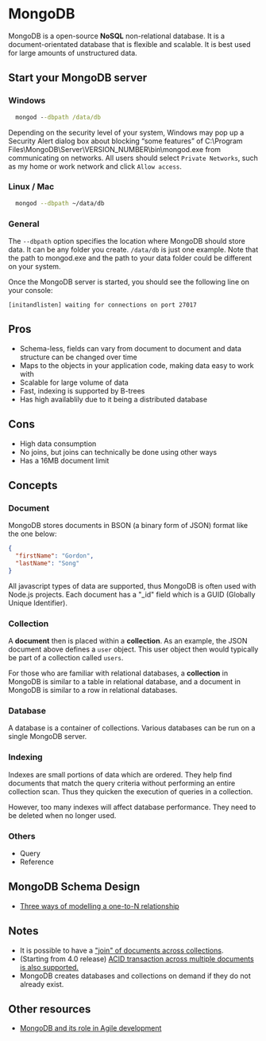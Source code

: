 # MongoDB

MongoDB is a open-source **NoSQL** non-relational database. It is a document-orientated database that is flexible and scalable. It is best used for large amounts of unstructured data.

## Start your MongoDB server

### Windows

```cmd
  mongod --dbpath /data/db
```

Depending on the security level of your system, Windows may pop up a Security Alert dialog box about blocking “some features” of C:\Program Files\MongoDB\Server\VERSION_NUMBER\bin\mongod.exe from communicating on networks. All users should select `Private Networks`, such as my home or work network and click `Allow access`.

### Linux / Mac

```sh
  mongod --dbpath ~/data/db
```

### General

The `--dbpath` option specifies the location where MongoDB should store data. It can be any folder you create. `/data/db` is just one example.
Note that the path to mongod.exe and the path to your data folder could be different on your system.

Once the MongoDB server is started, you should see the following line on your console:

```
[initandlisten] waiting for connections on port 27017
```

## Pros

- Schema-less, fields can vary from document to document and data structure can be changed over time
- Maps to the objects in your application code, making data easy to work with
- Scalable for large volume of data
- Fast, indexing is supported by B-trees
- Has high availablily due to it being a distributed database

## Cons

- High data consumption
- No joins, but joins can technically be done using other ways
- Has a 16MB document limit

## Concepts

### Document

MongoDB stores documents in BSON (a binary form of JSON) format like the one below:

```json
{
  "firstName": "Gordon",
  "lastName": "Song"
}
```

All javascript types of data are supported, thus MongoDB is often used with Node.js projects.
Each document has a "\_id" field which is a GUID (Globally Unique Identifier).

### Collection

A **document** then is placed within a **collection**. As an example, the JSON document above defines a `user` object. This user object then would typically be part of a collection called `users`.

For those who are familiar with relational databases, a **collection** in MongoDB is similar to a table in relational database, and a document in MongoDB is similar to a row in relational databases.

### Database

A database is a container of collections. Various databases can be run on a single MongoDB server.

### Indexing

Indexes are small portions of data which are ordered. They help find documents that match the query criteria without performing an entire collection scan. Thus they quicken the execution of queries in a collection.

However, too many indexes will affect database performance. They need to be deleted when no longer used.

### Others

- Query
- Reference

## MongoDB Schema Design

- [Three ways of modelling a one-to-N relationship](https://www.mongodb.com/blog/post/6-rules-of-thumb-for-mongodb-schema-design-part-1)

## Notes

- It is possible to have a ["join" of documents across collections](https://docs.mongodb.com/manual/reference/operator/aggregation/lookup/).
- (Starting from 4.0 release) [ACID transaction across multiple documents is also supported.](https://www.mongodb.com/transactions)
- MongoDB creates databases and collections on demand if they do not already exist.

## Other resources

- [MongoDB and its role in Agile development](https://www.mongodb.com/blog/post/mongodb-qa-whats-the-deal-with-nonrelational-databases-and-agile-software-development)
